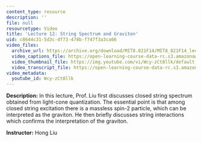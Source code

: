 ```yaml
---
content_type: resource
description: ''
file: null
resourcetype: Video
title: 'Lecture 12: String Spectrum and Graviton'
uid: c8644c31-5d3c-df73-478b-f747f3a3ca66
video_files:
  archive_url: https://archive.org/download/MIT8.821F14/MIT8_821F14_lec12_300k.mp4
  video_captions_file: https://open-learning-course-data-rc.s3.amazonaws.com/8-821-string-theory-and-holographic-duality-fall-2014/d5cbe6975db55e24bb4d4da141fbd0e5_Wcy-zCt8llk.vtt
  video_thumbnail_file: https://img.youtube.com/vi/Wcy-zCt8llk/default.jpg
  video_transcript_file: https://open-learning-course-data-rc.s3.amazonaws.com/8-821-string-theory-and-holographic-duality-fall-2014/6413b06251f9e38ac7ff34089501d859_Wcy-zCt8llk.pdf
video_metadata:
  youtube_id: Wcy-zCt8llk
---
```


**Description:** In this lecture, Prof. Liu first discusses closed string spectrum obtained from light-cone quantization. The essential point is that among closed string excitation there is a massless spin-2 particle, which can be interpreted as the graviton. He then briefly discusses string interactions which confirms the interpretation of the graviton.

**Instructor:** Hong Liu
